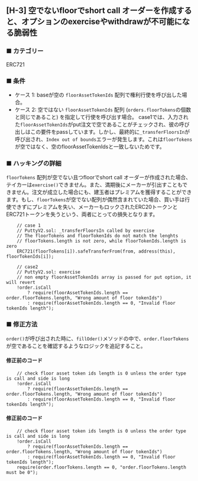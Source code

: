 ## [H-3] 空でないfloorでshort call  オーダーを作成すると、オプションのexerciseやwithdrawが不可能になる脆弱性

### ■ カテゴリー

ERC721

### ■ 条件

- ケース 1: baseが空の `floorAssetTokenIds` 配列で権利行使を呼び出した場合。
- ケース 2: 空ではない `floorAssetTokenIds` 配列 (`orders.floorTokens`の個数と同じであること) を指定して行使を呼び出す場合。
case1では、入力された`floorAssetTokenIds`がput注文で空であることがチェックされ、彼の呼び出しはこの要件をpassしています。しかし、最終的に`_transferFloorsIn`が呼び出され、`Index out of bounds`エラーが発生します。これは`floorTokens`が空ではなく、空のfloorAssetTokenIdsと一致しないためです。

### ■ ハッキングの詳細

`floorTokens` 配列が空でない且つfloorでshort call  オーダーが作成された場合、テイカーは`exercise()`できません。また、満期後にメーカーが引出すこともできません。注文が成立した場合にも、建玉者はプレミアムを獲得することができます。もし、`floorTokens`が空でない配列が偶然含まれていた場合、買い手は行使できずにプレミアムを失い、メーカーもロックされたERC20トークンとERC721トークンを失うという、両者にとっての損失となります。

```sol
    // case 1
    // PuttyV2.sol: _transferFloorsIn called by exercise
    // The floorTokens and floorTokenIds do not match the lenghts
    // floorTokens.length is not zero, while floorTokenIds.length is zero
    ERC721(floorTokens[i]).safeTransferFrom(from, address(this), floorTokenIds[i]);
```

```sol
    // case2
    // PuttyV2.sol: exercise
    // non empty floorAssetTokenIds array is passed for put option, it will revert
    !order.isCall
        ? require(floorAssetTokenIds.length == order.floorTokens.length, "Wrong amount of floor tokenIds")
        : require(floorAssetTokenIds.length == 0, "Invalid floor tokenIds length");
```

### ■ 修正方法

`order()`が呼び出された時に、`fillOder()`メソッドの中で、`order.floorTokens`が空であることを確認するようなロジックを追記すること。

#### 修正前のコード

```sol
    // check floor asset token ids length is 0 unless the order type is call and side is long
    !order.isCall
        ? require(floorAssetTokenIds.length == order.floorTokens.length, "Wrong amount of floor tokenIds")
        : require(floorAssetTokenIds.length == 0, "Invalid floor tokenIds length");
```

#### 修正前のコード

```sol
    // check floor asset token ids length is 0 unless the order type is call and side is long
    !order.isCall
        ? require(floorAssetTokenIds.length == order.floorTokens.length, "Wrong amount of floor tokenIds")
        : require(floorAssetTokenIds.length == 0, "Invalid floor tokenIds length");
    require(order.floorTokens.length == 0, "order.floorTokens.length must be 0");
```

